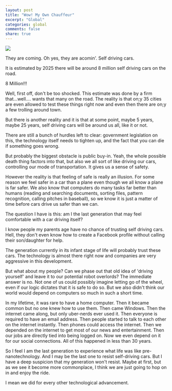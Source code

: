 ```yaml
---
layout: post
title: "Wow! My Own Chauffeur"
excerpt: "Global"
categories: global
comments: false
share: true
---
```




![](https://media.wired.com/photos/5bbe8d69f0a2b52cdedc1c34/master/pass/Waymo_PMMXEB.jpg)





They are coming. Oh yes, they are acomin'. Self driving cars.


It is estimated by 2025 there will be around 8 million self driving cars on the road.

8 Million!!!


Well, first off, don't be too shocked. This estimate was done by a firm that...well.... wants that many on the road. The reality is that on;y 35 cities are even allowed to test these things right now and even then there are on;y a few trolling around town.


But there is another reality and it is that at some point, maybe 5 years, maybe 25 years, self driving cars will be around us all, like it or not.



There are still a bunch of hurdles left to clear: government legislation on this, the technology itself needs to tighten up, and the fact that you can die if something goes wrong. 


But probably the biggest obstacle is public buy-in. Yeah, the whole possible death thing factors into that, but also we all sort of like driving our cars, controlling our mode of transportation. It gives us a sense of safety.


However the reality is that feeling of safe is really an illusion. For some reason we feel safer in a car than a plane even though we all know a plane is far safer. We also know that computers do many tasks far better than humans (reading and searching documents, sorting files, pattern recognition, calling pitches in baseball), so we know it is just a matter of time before cars drive us safer than we can.



The question I have is this: am I the last generation that may feel comfortable with a car driving itself?


I know people my parents age have no chance of trusting self driving cars. Hell, they don't even know how to create a Facebook profile without calling their son/daughter for help. 

The generation currently in its infant stage of life will probably trust these cars. The technology is almost there right now and companies are very aggressive in this development. 

But what about my people? Can we phase out that old idea of 'driving yourself' and leave it to our potential robot overlords? The immediate answer is no. Not one of us could possibly imagine letting go of the wheel, even if our logic dictates that it is safe to do so. But we also didn't think our world would depend on computers so much in such a short time. 

In my lifetime, it was rare to have a home computer. Then it became common but no one knew how to use them. Then came Windows. Then the internet came along, but only uber-nerds ever used it. Then everyone is required to have an email address. Then people started to talk to each other on the internet instantly. Then phones could access the internet. Then we depended on the internet to get most of our news and entertainment. Then our jobs are directly tied into being logged on. Now we even depend on it for our social connections. All of this happened in less than 30 years. 


So I feel I am the last generation to experience what life was like pre-nanotechnology. And I may be the last one to resist self-driving cars. But I have a deep suspicion that my generation won't resist. Maybe at first, but as we see it become more commonplace, I think we are just going to hop on in and enjoy the ride. 


I mean we did for every other technological advancement.


